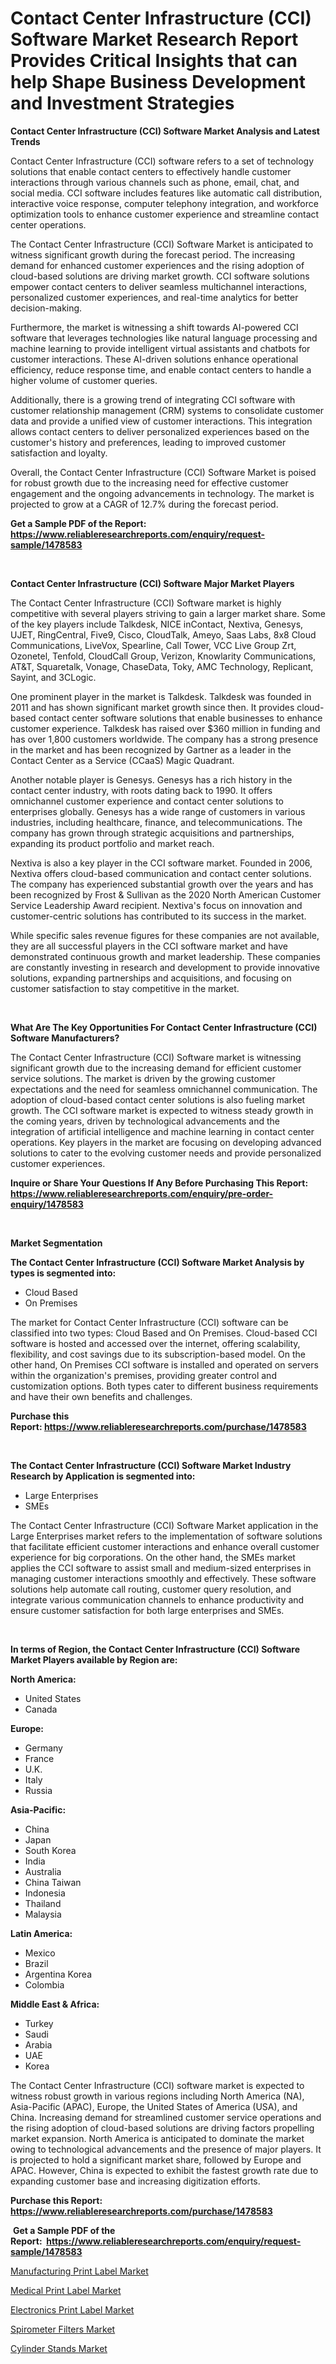 <p><h1>Contact Center Infrastructure (CCI) Software Market Research Report Provides Critical Insights that can help Shape Business Development and Investment Strategies</h1></p><p><strong>Contact Center Infrastructure (CCI) Software Market Analysis and Latest Trends</strong></p>
<p><p>Contact Center Infrastructure (CCI) software refers to a set of technology solutions that enable contact centers to effectively handle customer interactions through various channels such as phone, email, chat, and social media. CCI software includes features like automatic call distribution, interactive voice response, computer telephony integration, and workforce optimization tools to enhance customer experience and streamline contact center operations.</p><p>The Contact Center Infrastructure (CCI) Software Market is anticipated to witness significant growth during the forecast period. The increasing demand for enhanced customer experiences and the rising adoption of cloud-based solutions are driving market growth. CCI software solutions empower contact centers to deliver seamless multichannel interactions, personalized customer experiences, and real-time analytics for better decision-making.</p><p>Furthermore, the market is witnessing a shift towards AI-powered CCI software that leverages technologies like natural language processing and machine learning to provide intelligent virtual assistants and chatbots for customer interactions. These AI-driven solutions enhance operational efficiency, reduce response time, and enable contact centers to handle a higher volume of customer queries.</p><p>Additionally, there is a growing trend of integrating CCI software with customer relationship management (CRM) systems to consolidate customer data and provide a unified view of customer interactions. This integration allows contact centers to deliver personalized experiences based on the customer's history and preferences, leading to improved customer satisfaction and loyalty.</p><p>Overall, the Contact Center Infrastructure (CCI) Software Market is poised for robust growth due to the increasing need for effective customer engagement and the ongoing advancements in technology. The market is projected to grow at a CAGR of 12.7% during the forecast period.</p></p>
<p><strong>Get a Sample PDF of the Report:&nbsp; <a href="https://www.reliableresearchreports.com/enquiry/request-sample/1478583">https://www.reliableresearchreports.com/enquiry/request-sample/1478583</a></strong></p>
<p>&nbsp;</p>
<p><strong>Contact Center Infrastructure (CCI) Software Major Market Players</strong></p>
<p><p>The Contact Center Infrastructure (CCI) Software market is highly competitive with several players striving to gain a larger market share. Some of the key players include Talkdesk, NICE inContact, Nextiva, Genesys, UJET, RingCentral, Five9, Cisco, CloudTalk, Ameyo, Saas Labs, 8x8 Cloud Communications, LiveVox, Spearline, Call Tower, VCC Live Group Zrt, Ozonetel, Tenfold, CloudCall Group, Verizon, Knowlarity Communications, AT&T, Squaretalk, Vonage, ChaseData, Toky, AMC Technology, Replicant, Sayint, and 3CLogic.</p><p>One prominent player in the market is Talkdesk. Talkdesk was founded in 2011 and has shown significant market growth since then. It provides cloud-based contact center software solutions that enable businesses to enhance customer experience. Talkdesk has raised over $360 million in funding and has over 1,800 customers worldwide. The company has a strong presence in the market and has been recognized by Gartner as a leader in the Contact Center as a Service (CCaaS) Magic Quadrant.</p><p>Another notable player is Genesys. Genesys has a rich history in the contact center industry, with roots dating back to 1990. It offers omnichannel customer experience and contact center solutions to enterprises globally. Genesys has a wide range of customers in various industries, including healthcare, finance, and telecommunications. The company has grown through strategic acquisitions and partnerships, expanding its product portfolio and market reach.</p><p>Nextiva is also a key player in the CCI software market. Founded in 2006, Nextiva offers cloud-based communication and contact center solutions. The company has experienced substantial growth over the years and has been recognized by Frost & Sullivan as the 2020 North American Customer Service Leadership Award recipient. Nextiva's focus on innovation and customer-centric solutions has contributed to its success in the market.</p><p>While specific sales revenue figures for these companies are not available, they are all successful players in the CCI software market and have demonstrated continuous growth and market leadership. These companies are constantly investing in research and development to provide innovative solutions, expanding partnerships and acquisitions, and focusing on customer satisfaction to stay competitive in the market.</p></p>
<p>&nbsp;</p>
<p><strong>What Are The Key Opportunities For Contact Center Infrastructure (CCI) Software Manufacturers?</strong></p>
<p><p>The Contact Center Infrastructure (CCI) Software market is witnessing significant growth due to the increasing demand for efficient customer service solutions. The market is driven by the growing customer expectations and the need for seamless omnichannel communication. The adoption of cloud-based contact center solutions is also fueling market growth. The CCI software market is expected to witness steady growth in the coming years, driven by technological advancements and the integration of artificial intelligence and machine learning in contact center operations. Key players in the market are focusing on developing advanced solutions to cater to the evolving customer needs and provide personalized customer experiences.</p></p>
<p><strong>Inquire or Share Your Questions If Any Before Purchasing This Report: <a href="https://www.reliableresearchreports.com/enquiry/pre-order-enquiry/1478583">https://www.reliableresearchreports.com/enquiry/pre-order-enquiry/1478583</a></strong></p>
<p>&nbsp;</p>
<p><strong>Market Segmentation</strong></p>
<p><strong>The Contact Center Infrastructure (CCI) Software Market Analysis by types is segmented into:</strong></p>
<p><ul><li>Cloud Based</li><li>On Premises</li></ul></p>
<p><p>The market for Contact Center Infrastructure (CCI) software can be classified into two types: Cloud Based and On Premises. Cloud-based CCI software is hosted and accessed over the internet, offering scalability, flexibility, and cost savings due to its subscription-based model. On the other hand, On Premises CCI software is installed and operated on servers within the organization's premises, providing greater control and customization options. Both types cater to different business requirements and have their own benefits and challenges.</p></p>
<p><strong>Purchase this Report:&nbsp;<a href="https://www.reliableresearchreports.com/purchase/1478583">https://www.reliableresearchreports.com/purchase/1478583</a></strong></p>
<p>&nbsp;</p>
<p><strong>The Contact Center Infrastructure (CCI) Software Market Industry Research by Application is segmented into:</strong></p>
<p><ul><li>Large Enterprises</li><li>SMEs</li></ul></p>
<p><p>The Contact Center Infrastructure (CCI) Software Market application in the Large Enterprises market refers to the implementation of software solutions that facilitate efficient customer interactions and enhance overall customer experience for big corporations. On the other hand, the SMEs market applies the CCI software to assist small and medium-sized enterprises in managing customer interactions smoothly and effectively. These software solutions help automate call routing, customer query resolution, and integrate various communication channels to enhance productivity and ensure customer satisfaction for both large enterprises and SMEs.</p></p>
<p>&nbsp;</p>
<p><strong>In terms of Region, the Contact Center Infrastructure (CCI) Software Market Players available by Region are:</strong></p>
<p>
    <p> <strong> North America: </strong>
        <ul>
            <li>United States</li>
            <li>Canada</li>
        </ul>
        </p> 
    <p> <strong> Europe: </strong>
        <ul>
            <li>Germany</li>
            <li>France</li>
            <li>U.K.</li>
            <li>Italy</li>
            <li>Russia</li>
        </ul>
        </p> 
    <p> <strong> Asia-Pacific: </strong>
        <ul>
            <li>China</li>
            <li>Japan</li>
            <li>South Korea</li>
            <li>India</li>
            <li>Australia</li>
            <li>China Taiwan</li>
            <li>Indonesia</li>
            <li>Thailand</li>
            <li>Malaysia</li>
        </ul>
        </p> 
    <p> <strong> Latin America: </strong>
        <ul>
            <li>Mexico</li>
            <li>Brazil</li>
            <li>Argentina Korea</li>
            <li>Colombia</li>
        </ul>
        </p> 
    <p> <strong> Middle East & Africa: </strong>
        <ul>
            <li>Turkey</li>
            <li>Saudi</li>
            <li>Arabia</li>
            <li>UAE</li>
            <li>Korea</li>
        </ul>
    </p>
    </p>
<p><p>The Contact Center Infrastructure (CCI) software market is expected to witness robust growth in various regions including North America (NA), Asia-Pacific (APAC), Europe, the United States of America (USA), and China. Increasing demand for streamlined customer service operations and the rising adoption of cloud-based solutions are driving factors propelling market expansion. North America is anticipated to dominate the market owing to technological advancements and the presence of major players. It is projected to hold a significant market share, followed by Europe and APAC. However, China is expected to exhibit the fastest growth rate due to expanding customer base and increasing digitization efforts.</p></p>
<p><strong>Purchase this Report: <a href="https://www.reliableresearchreports.com/purchase/1478583">https://www.reliableresearchreports.com/purchase/1478583</a></strong></p>
<p>&nbsp;<strong>Get a Sample PDF of the Report:&nbsp;&nbsp;<a href="https://www.reliableresearchreports.com/enquiry/request-sample/1478583">https://www.reliableresearchreports.com/enquiry/request-sample/1478583</a></strong></p>
<p><strong></strong></p>
<p><p><a href="https://www.linkedin.com/pulse/manufacturing-print-label-market-size-growth-forecast-from/">Manufacturing Print Label Market</a></p><p><a href="https://www.linkedin.com/pulse/medical-print-label-market-size-2023-2030-global-industrial/">Medical Print Label Market</a></p><p><a href="https://www.linkedin.com/pulse/electronics-print-label-market-share-amp-new-trends-analysis/">Electronics Print Label Market</a></p><p><a href="https://medium.com/@wine.sight.theme/spirometer-filters-market-size-cagr-trends-2024-2030-555bdf6afded">Spirometer Filters Market</a></p><p><a href="https://medium.com/@akshatreportprime/cylinder-stands-market-size-growth-forecast-2023-2030-f5e104018570">Cylinder Stands Market</a></p></p>